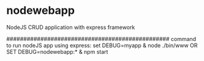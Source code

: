 # nodewebapp
NodeJS CRUD application with express framework

################################################
command to run nodeJS app using express:
set DEBUG=myapp & node ./bin/www
OR
SET DEBUG=nodewebapp:* & npm start
